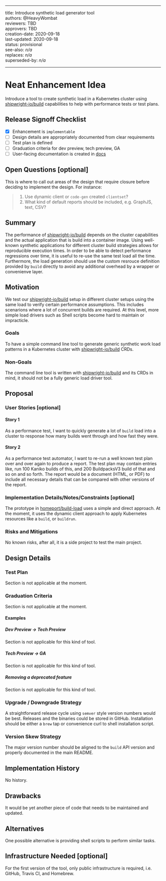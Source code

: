 <!--
Copyright The Shipwright Contributors

SPDX-License-Identifier: Apache-2.0
-->

---
title: Introduce synthetic load generator tool<br/>
authors: @HeavyWombat<br/>
reviewers: TBD<br/>
approvers: TBD<br/>
creation-date: 2020-09-18<br/>
last-updated: 2020-09-18<br/>
status: provisional<br/>
see-also: _n/a_<br/>
replaces: _n/a_<br/>
superseded-by: _n/a_<br/>

---

# Neat Enhancement Idea

Introduce a tool to create synthetic load in a Kubernetes cluster using [shipwright-io/build] capabilities to help with performance tests or test plans.

## Release Signoff Checklist

- [X] Enhancement is `implementable`
- [ ] Design details are appropriately documented from clear requirements
- [ ] Test plan is defined
- [ ] Graduation criteria for dev preview, tech preview, GA
- [ ] User-facing documentation is created in [docs](/docs/)

## Open Questions [optional]

This is where to call out areas of the design that require closure before deciding to implement the
design. For instance:

> 1. Use dynamic client or `code-gen` created `clientset`?
> 1. What kind of default reports should be included, e.g. GraphJS, text, CSV?

## Summary

The performance of [shipwright-io/build] depends on the cluster capabilities and the actual application that is build into a container image. Using well-known synthetic applications for different cluster build strategies allows for reproducible execution times. In order to be able to detect performance regressions over time, it is useful to re-use the same test load all the time. Furthermore, the load generation should use the custom resrouce definition provided by `build` directly to avoid any additional overhead by a wrapper or convenienve layer.

## Motivation

We test our [shipwright-io/build] setup in different cluster setups using the same load to verify certain performance assumptions. This includes scenarions where a lot of concurrent builds are required. At this level, more simple load drivers such as Shell scripts become hard to maintain or impracticle.

### Goals

To have a simple command line tool to generate generic synthetic work load patterns in a Kubernetes cluster with [shipwright-io/build] CRDs.

### Non-Goals

The command line tool is written with [shipwright-io/build] and its CRDs in mind, it should not be a fully generic load driver tool.

## Proposal

### User Stories [optional]

#### Story 1

As a performance test, I want to quickly generate a lot of `build` load into a cluster to response how many builds went through and how fast they were.

#### Story 2

As a performance test automator, I want to re-run a well known test plan over and over again to produce a report. The test plan may contain entries like, run 100 Kaniko builds of this, and 200 BuildpacksV3 build of that and so on and so forth. The report would be a document (HTML, or PDF) to include all necessary details that can be compared with other versions of the report.

### Implementation Details/Notes/Constraints [optional]

The prototype in [homeport/build-load] uses a simple and direct approach. At the moment, it uses the dynamic client approach to apply Kubernetes resources like a `build`, or `buildrun`.

### Risks and Mitigations

No known risks, after all, it is a side project to test the main project.

## Design Details

### Test Plan

Section is not applicable at the moment.

### Graduation Criteria

Section is not applicable at the moment.

#### Examples

##### Dev Preview -> Tech Preview

Section is not applicable for this kind of tool.

##### Tech Preview -> GA

Section is not applicable for this kind of tool.

##### Removing a deprecated feature

Section is not applicable for this kind of tool.

### Upgrade / Downgrade Strategy

A straightforward release cycle using `semver` style version numbers would be best. Releases and the binaries could be stored in GitHub. Installation should be either a `brew` tap or convenience curl to shell installation script.

### Version Skew Strategy

The major version number should be aligned to the `build` API version and properly documented in the main README.

## Implementation History

No history.

## Drawbacks

It would be yet another piece of code that needs to be maintained and updated.

## Alternatives

One possible alternative is providing shell scripts to perform similar tasks.

## Infrastructure Needed [optional]

For the first version of the tool, only public infrastructure is required, i.e. GitHub, Travis CI, and Homebrew.

[shipwright-io/build]:https://github.com/shipwright-io/build
[homeport/build-load]:https://github.com/homeport/build-load
